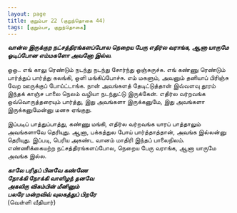 ```yaml
---
layout: page
title: குறும்பா 22 (குறுந்தொகை 44)
tags: [குறும்பா, குறுந்தொகை]
---
```


<!-- ## 44
### மே 31, 2012 -->

***வான்ல இருக்குற நட்சத்திரங்களப்போல நெறைய பேரு எதிர்ல வராங்க, ஆனா யாருமே ஓடிப்போன எம்மகளோ அவனோ இல்ல.***


ஓஒ.. எங் காலு ரெண்டும் நடந்து நடந்து சோர்ந்து ஓஞ்சுருச்சு. எங் கண்ணு ரெண்டும் பார்த்துப் பார்த்து கலங்கி, ஒளி மங்கிப்போச்சு. எம் மகளும், அவனும் தனியாப் பிரிஞ்சு வேற ஊருக்குப் போய்ட்டாங்க. நான் அவங்களத் தேடிட்டுத்தான் இவ்வளவு தூரம் இந்தக் காஞ்ச பாலை நெலம் வழியா நடந்துட்டு இருக்கேன். எதிர்ல வர்றவங்க ஒவ்வொருத்தரையும் பார்த்து, இது அவங்களா இருக்கனுமே, இது அவங்களா இருக்கனுமேன்னு மனசு ஏங்குது.

இப்படிப் பாத்துப்பாத்து, கண்ணு மங்கி, எதிர்ல வர்றவங்க யாரப் பாத்தாலும் அவங்களாவே தெரியுது. ஆனா, பக்கத்துல போய் பார்த்தாத்தான், அவங்க இல்லன்னு தெரியுது. இப்படி, பெரிய அகண்ட வானம் மாதிரி இந்தப் பாலைநிலம். எண்ணிக்கையற்ற நட்சத்திரங்களப்போல, நெறைய பேரு வராங்க, ஆனா யாருமே அவங்க இல்ல.


***காலே பரிதப் பினவே கண்ணே  
நோக்கி நோக்கி வாளிழந் தனவே  
அகலிரு விசும்பின் மீனினும்  
பலரே மன்றவிவ் வுலகத்துப் பிறரே***  
(வெள்ளி வீதியார்)